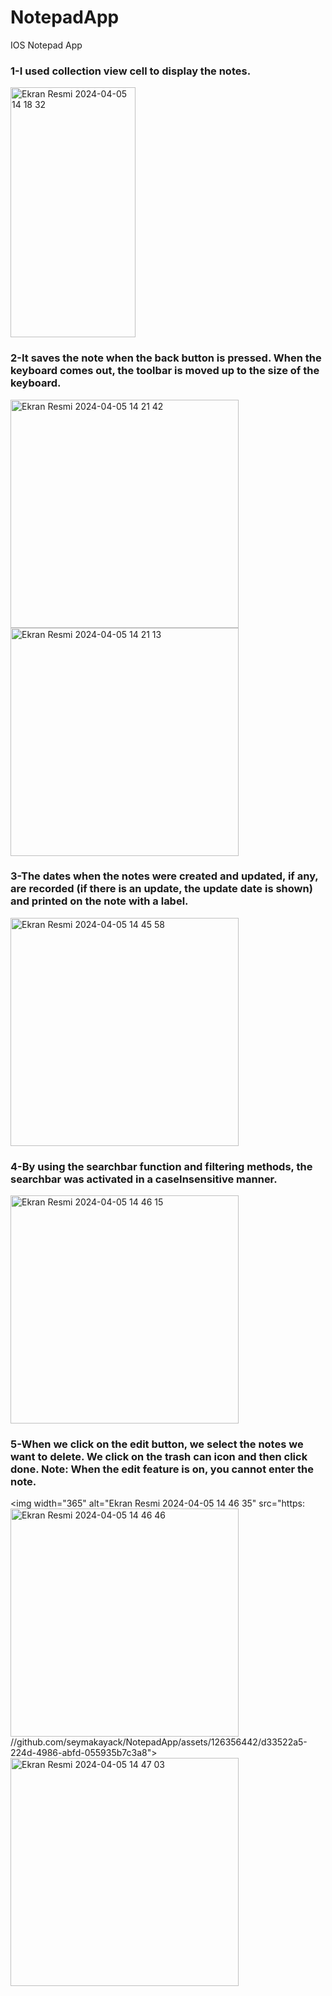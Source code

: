 # NotepadApp
 IOS Notepad App

 ### 1-I used collection view cell to display the notes.
<img width="200" height="400" alt="Ekran Resmi 2024-04-05 14 18 32" src="https://github.com/seymakayack/NotepadApp/assets/126356442/ff773e33-1cc6-4f06-b74b-9110ea56ab41">

 ### 2-It saves the note when the back button is pressed. When the keyboard comes out, the toolbar is moved up to the size of the keyboard.
<img width="365" alt="Ekran Resmi 2024-04-05 14 21 42" src="https://github.com/seymakayack/NotepadApp/assets/126356442/509d0c52-bbbd-44d8-af3d-cbf7a2d024db">
<img width="365" alt="Ekran Resmi 2024-04-05 14 21 13" src="https://github.com/seymakayack/NotepadApp/assets/126356442/024f354e-23d6-493e-9934-9cfad25f6504">

 ### 3-The dates when the notes were created and updated, if any, are recorded (if there is an update, the update date is shown) and printed on the note with a label.
<img width="365" alt="Ekran Resmi 2024-04-05 14 45 58" src="https://github.com/seymakayack/NotepadApp/assets/126356442/e30625fb-f8d8-4ffa-8f93-f827bc2466e9">

 ### 4-By using the searchbar function and filtering methods, the searchbar was activated in a caseInsensitive manner.
<img width="365" alt="Ekran Resmi 2024-04-05 14 46 15" src="https://github.com/seymakayack/NotepadApp/assets/126356442/11cc80fc-cde2-4afc-99f1-00de041a3181">

 ### 5-When we click on the edit button, we select the notes we want to delete. We click on the trash can icon and then click done. Note: When the edit feature is on, you cannot enter the note.
<img width="365" alt="Ekran Resmi 2024-04-05 14 46 35" src="https:<img width="365" alt="Ekran Resmi 2024-04-05 14 46 46" src="https://github.com/seymakayack/NotepadApp/assets/126356442/f98b198b-a248-443d-89bc-4a895c4e2d80">
//github.com/seymakayack/NotepadApp/assets/126356442/d33522a5-224d-4986-abfd-055935b7c3a8">
<img width="365" alt="Ekran Resmi 2024-04-05 14 47 03" src="https://github.com/seymakayack/NotepadApp/assets/126356442/ca30b508-81da-40ee-bf92-9ce175850b9c">

